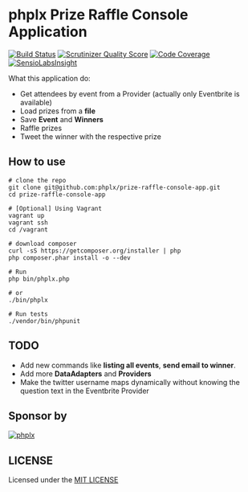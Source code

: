 # **phplx** Prize Raffle Console Application

[![Build Status](https://secure.travis-ci.org/phplx/prize-raffle-console-app.png?branch=master)](http://travis-ci.org/phplx/prize-raffle-console-app) [![Scrutinizer Quality Score](https://scrutinizer-ci.com/g/phplx/prize-raffle-console-app/badges/quality-score.png?s=72524ae87dea871365424192e3d6c3c545f538f5)](https://scrutinizer-ci.com/g/phplx/prize-raffle-console-app/) [![Code Coverage](https://scrutinizer-ci.com/g/phplx/prize-raffle-console-app/badges/coverage.png?s=4b76af8791a4609fbe569103f1d8987919e38045)](https://scrutinizer-ci.com/g/phplx/prize-raffle-console-app/) [![SensioLabsInsight](https://insight.sensiolabs.com/projects/58b5aff5-2709-4ae7-8a3e-0f714c0115bd/mini.png)](https://insight.sensiolabs.com/projects/58b5aff5-2709-4ae7-8a3e-0f714c0115bd)

What this application do:

 * Get attendees by event from a Provider (actually only Eventbrite is available)
 * Load prizes from a **file**
 * Save **Event** and **Winners**
 * Raffle prizes
 * Tweet the winner with the respective prize

## How to use

```
# clone the repo
git clone git@github.com:phplx/prize-raffle-console-app.git
cd prize-raffle-console-app

# [Optional] Using Vagrant
vagrant up
vagrant ssh
cd /vagrant

# download composer
curl -sS https://getcomposer.org/installer | php
php composer.phar install -o --dev

# Run
php bin/phplx.php

# or
./bin/phplx

# Run tests
./vendor/bin/phpunit
```

## TODO

 * Add new commands like **listing all events**, **send email to winner**.
 * Add more **DataAdapters** and **Providers**
 * Make the twitter username maps dynamically without knowing the question text in the Eventbrite Provider

## Sponsor by

[![phplx](https://secure.gravatar.com/avatar/c67d21c0c2ba2be3bfe2c550039fc5d3?s=100)](http://phplx.net)

## LICENSE

Licensed under the [MIT LICENSE](https://github.com/phplx/prize-raffle-console-app/blob/master/LICENSE)
